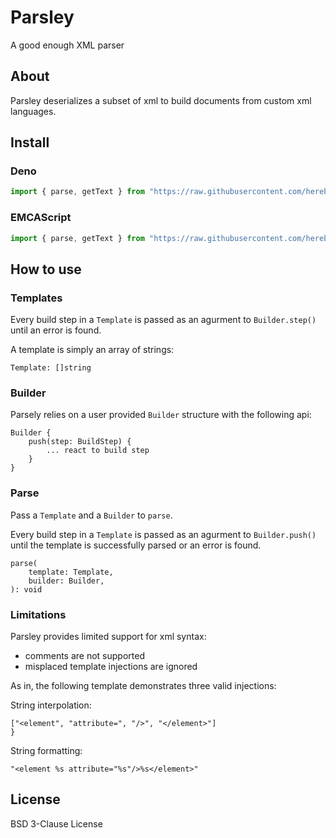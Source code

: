 # Parsley

A good enough XML parser

## About

Parsley deserializes a subset of xml to build documents from custom xml languages.

## Install

### Deno

```ts
import { parse, getText } from "https://raw.githubusercontent.com/herebythere/parsley/main/deno/v0.1/mod.ts";
```

### EMCAScript

```js
import { parse, getText } from "https://raw.githubusercontent.com/herebythere/parsley/main/es/v0.1/parsley.ts";
```

## How to use

### Templates

Every build step in a `Template` is passed as an agurment to `Builder.step()` until an error is found.

A template is simply an array of strings:

```
Template: []string
```

### Builder

Parsely relies on a user provided `Builder` structure with the following api:

```
Builder {
	push(step: BuildStep) {
		... react to build step
	}
}
```

### Parse

Pass a `Template` and a `Builder` to `parse`.

Every build step in a `Template` is passed as an agurment to `Builder.push()` until the template is successfully parsed or an error is found.

```
parse(
	template: Template,
	builder: Builder,
): void
```

### Limitations

Parsley provides limited support for xml syntax:

- comments are not supported
- misplaced template injections are ignored

As in, the following template demonstrates three valid injections:

String interpolation:

```
["<element", "attribute=", "/>", "</element>"]
}
```

String formatting:

```
"<element %s attribute="%s"/>%s</element>"
```

## License

BSD 3-Clause License
